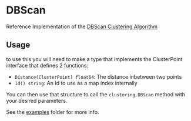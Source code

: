 # DBScan

Reference Implementation of the [DBScan Clustering Algorithm](https://en.wikipedia.org/wiki/DBSCAN)

## Usage

to use this you will need to make a type that implements the ClusterPoint interface that defines 2 functions:

- `Distance(ClusterPoint) float64`: The distance inbetween two points
- `Id() string`: An Id to use as a map index internally

You can then use that structure to call the `clustering.DBScan` method with your desired parameters.

See the [examples](examples) folder for more info.